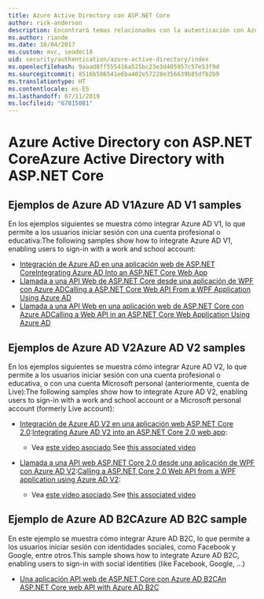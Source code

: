 ```yaml
---
title: Azure Active Directory con ASP.NET Core
author: rick-anderson
description: Encontrará temas relacionados con la autenticación con Azure Active Directory en ASP.NET Core.
ms.author: riande
ms.date: 10/04/2017
ms.custom: mvc, seodec18
uid: security/authentication/azure-active-directory/index
ms.openlocfilehash: 9aaad8ff555416a525bc23e3d405957c57e53f9d
ms.sourcegitcommit: 8516b586541e6ba402e57228e356639b85dfb2b9
ms.translationtype: HT
ms.contentlocale: es-ES
ms.lasthandoff: 07/11/2019
ms.locfileid: "67815081"
---
```

# <a name="azure-active-directory-with-aspnet-core"></a><span data-ttu-id="56120-103">Azure Active Directory con ASP.NET Core</span><span class="sxs-lookup"><span data-stu-id="56120-103">Azure Active Directory with ASP.NET Core</span></span>

## <a name="azure-ad-v1-samples"></a><span data-ttu-id="56120-104">Ejemplos de Azure AD V1</span><span class="sxs-lookup"><span data-stu-id="56120-104">Azure AD V1 samples</span></span>

<span data-ttu-id="56120-105">En los ejemplos siguientes se muestra cómo integrar Azure AD V1, lo que permite a los usuarios iniciar sesión con una cuenta profesional o educativa:</span><span class="sxs-lookup"><span data-stu-id="56120-105">The following samples show how to integrate Azure AD V1, enabling users to sign-in with a work and school account:</span></span>
* [<span data-ttu-id="56120-106">Integración de Azure AD en una aplicación web de ASP.NET Core</span><span class="sxs-lookup"><span data-stu-id="56120-106">Integrating Azure AD Into an ASP.NET Core Web App</span></span>](https://azure.microsoft.com/documentation/samples/active-directory-dotnet-webapp-openidconnect-aspnetcore/)
* [<span data-ttu-id="56120-107">Llamada a una API Web de ASP.NET Core desde una aplicación de WPF con Azure AD</span><span class="sxs-lookup"><span data-stu-id="56120-107">Calling a ASP.NET Core Web API From a WPF Application Using Azure AD</span></span>](https://azure.microsoft.com/documentation/samples/active-directory-dotnet-native-aspnetcore/)
* [<span data-ttu-id="56120-108">Llamada a una API Web en una aplicación web de ASP.NET Core con Azure AD</span><span class="sxs-lookup"><span data-stu-id="56120-108">Calling a Web API in an ASP.NET Core Web Application Using Azure AD</span></span>](https://azure.microsoft.com/documentation/samples/active-directory-dotnet-webapp-webapi-openidconnect-aspnetcore/)

## <a name="azure-ad-v2-samples"></a><span data-ttu-id="56120-109">Ejemplos de Azure AD V2</span><span class="sxs-lookup"><span data-stu-id="56120-109">Azure AD V2 samples</span></span>

<span data-ttu-id="56120-110">En los ejemplos siguientes se muestra cómo integrar Azure AD V2, lo que permite a los usuarios iniciar sesión con una cuenta profesional o educativa, o con una cuenta Microsoft personal (anteriormente, cuenta de Live):</span><span class="sxs-lookup"><span data-stu-id="56120-110">The following samples show how to integrate Azure AD V2, enabling users to sign-in with a work and school account or a Microsoft personal account (formerly Live account):</span></span>
* <span data-ttu-id="56120-111">[Integración de Azure AD V2 en una aplicación web ASP.NET Core 2.0](https://github.com/Azure-Samples/active-directory-aspnetcore-webapp-openidconnect-v2):</span><span class="sxs-lookup"><span data-stu-id="56120-111">[Integrating Azure AD V2 into an ASP.NET Core 2.0 web app](https://github.com/Azure-Samples/active-directory-aspnetcore-webapp-openidconnect-v2):</span></span> 
  * <span data-ttu-id="56120-112">Vea [este vídeo asociado](https://channel9.msdn.com/Events/Build/2018/THR5001).</span><span class="sxs-lookup"><span data-stu-id="56120-112">See [this associated video](https://channel9.msdn.com/Events/Build/2018/THR5001)</span></span> 

* <span data-ttu-id="56120-113">[Llamada a una API web ASP.NET Core 2.0 desde una aplicación de WPF con Azure AD V2](https://github.com/azure-samples/active-directory-dotnet-native-aspnetcore-v2):</span><span class="sxs-lookup"><span data-stu-id="56120-113">[Calling a ASP.NET Core 2.0 Web API from a WPF application using Azure AD V2](https://github.com/azure-samples/active-directory-dotnet-native-aspnetcore-v2):</span></span> 
  * <span data-ttu-id="56120-114">Vea [este vídeo asociado](https://channel9.msdn.com/Events/Build/2018/THR5000).</span><span class="sxs-lookup"><span data-stu-id="56120-114">See [this associated video](https://channel9.msdn.com/Events/Build/2018/THR5000)</span></span>

## <a name="azure-ad-b2c-sample"></a><span data-ttu-id="56120-115">Ejemplo de Azure AD B2C</span><span class="sxs-lookup"><span data-stu-id="56120-115">Azure AD B2C sample</span></span>

<span data-ttu-id="56120-116">En este ejemplo se muestra cómo integrar Azure AD B2C, lo que permite a los usuarios iniciar sesión con identidades sociales, como Facebook y Google, entre otros.</span><span class="sxs-lookup"><span data-stu-id="56120-116">This sample shows how to integrate Azure AD B2C, enabling users to sign-in with social identities (like Facebook, Google, ...)</span></span>
* [<span data-ttu-id="56120-117">Una aplicación API web de ASP.NET Core con Azure AD B2C</span><span class="sxs-lookup"><span data-stu-id="56120-117">An ASP.NET Core web API with Azure AD B2C</span></span>](https://azure.microsoft.com/resources/samples/active-directory-b2c-dotnetcore-webapi/)
